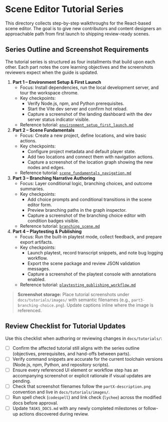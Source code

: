 # Scene Editor Tutorial Series

This directory collects step-by-step walkthroughs for the React-based scene editor. The goal is to give new contributors and content designers an approachable path from first launch to shipping review-ready scenes.

## Series Outline and Screenshot Requirements

The tutorial series is structured as four installments that build upon each other. Each part notes the core learning objectives and the screenshots reviewers expect when the guide is updated.

1. **Part 1 – Environment Setup & First Launch**
   - Focus: Install dependencies, run the local development server, and tour the workspace chrome.
   - Key checkpoints:
     - Verify Node.js, npm, and Python prerequisites.
     - Start the Vite dev server and confirm hot reload.
     - Capture a screenshot of the landing dashboard with the dev server status indicator visible.
   - Reference tutorial: [`environment_setup_first_launch.md`](environment_setup_first_launch.md)
2. **Part 2 – Scene Fundamentals**
   - Focus: Create a new project, define locations, and wire basic actions.
   - Key checkpoints:
     - Configure project metadata and default player state.
     - Add two locations and connect them with navigation actions.
     - Capture a screenshot of the location graph showing the new nodes and edges.
   - Reference tutorial: [`scene_fundamentals_navigation.md`](scene_fundamentals_navigation.md)
3. **Part 3 – Branching Narrative Authoring**
   - Focus: Layer conditional logic, branching choices, and outcome summaries.
   - Key checkpoints:
     - Add choice prompts and conditional transitions in the scene editor form.
     - Preview branching paths in the graph inspector.
     - Capture a screenshot of the branching choice editor with condition badges visible.
   - Reference tutorial: [`branching_scene.md`](branching_scene.md)
4. **Part 4 – Playtesting & Publishing**
   - Focus: Run the built-in playtest mode, collect feedback, and prepare export artifacts.
   - Key checkpoints:
     - Launch playtest, record transcript snippets, and note bug logging workflow.
     - Export the scene package and review JSON validation messages.
     - Capture a screenshot of the playtest console with annotations enabled.
   - Reference tutorial: [`playtesting_publishing_workflow.md`](playtesting_publishing_workflow.md)

> **Screenshot storage:** Place tutorial screenshots under `docs/tutorials/images/` with semantic filenames (e.g., `part3-branching-choice.png`). Update captions inline where the image is referenced.

## Review Checklist for Tutorial Updates

Use this checklist when authoring or reviewing changes in `docs/tutorials/`:

- [ ] Confirm the affected tutorial still aligns with the series outline (objectives, prerequisites, and hand-offs between parts).
- [ ] Verify command snippets are accurate for the current toolchain versions (Node.js, npm, Python, and repository scripts).
- [ ] Ensure every referenced UI element or workflow step has an accompanying screenshot or explicit rationale if visual updates are pending.
- [ ] Check that screenshot filenames follow the `partX-description.png` convention and live in `docs/tutorials/images/`.
- [ ] Run spell check (`codespell`) and link check (`lychee`) across the modified docs before approval.
- [ ] Update `TASKS_DOCS.md` with any newly completed milestones or follow-up actions discovered during review.
